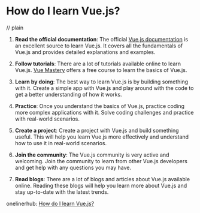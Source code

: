 # How do I learn Vue.js?
// plain

1. **Read the official documentation**: The official [Vue.js documentation](https://vuejs.org/v2/guide/) is an excellent source to learn Vue.js. It covers all the fundamentals of Vue.js and provides detailed explanations and examples.

2. **Follow tutorials**: There are a lot of tutorials available online to learn Vue.js. [Vue Mastery](https://www.vuemastery.com/courses/intro-to-vue-js/) offers a free course to learn the basics of Vue.js.

3. **Learn by doing**: The best way to learn Vue.js is by building something with it. Create a simple app with Vue.js and play around with the code to get a better understanding of how it works.

4. **Practice**: Once you understand the basics of Vue.js, practice coding more complex applications with it. Solve coding challenges and practice with real-world scenarios.

5. **Create a project**: Create a project with Vue.js and build something useful. This will help you learn Vue.js more effectively and understand how to use it in real-world scenarios.

6. **Join the community**: The Vue.js community is very active and welcoming. Join the community to learn from other Vue.js developers and get help with any questions you may have.

7. **Read blogs**: There are a lot of blogs and articles about Vue.js available online. Reading these blogs will help you learn more about Vue.js and stay up-to-date with the latest trends.

onelinerhub: [How do I learn Vue.js?](https://onelinerhub.com/vue.js/how-do-i-learn-vue-js)